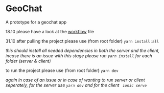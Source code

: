 # GeoChat

A prototype for a geochat app

18.10
please have a look at the [workflow](https://github.com/odedindi/GeoChat/blob/main/workflow.md) file

31.10
after pulling the project please use (from root folder) `yarn install:all`

*this should install all needed dependencies in both the server and the client, incase there is an issue with this stage please run `yarn install` for each folder (server & client)*

to run the project please use (from root folder) `yarn dev`

*again in case of an issue or in case of wanting to run server or client seperately, for the server use `yarn dev` and for the client ` ionic serve`*
